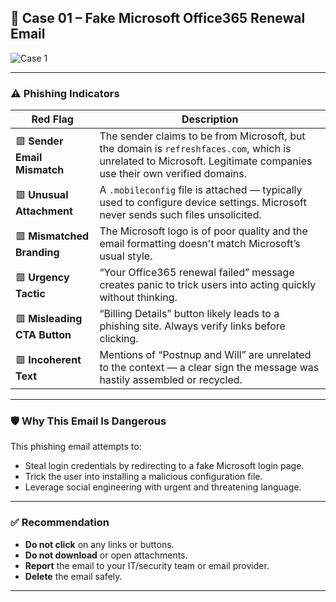 ## 📧 Case 01 – Fake Microsoft Office365 Renewal Email

![Case 1](https://github.com/user-attachments/assets/624f75cf-9c44-4626-aaf5-053c6857ed52)


---

### ⚠️ Phishing Indicators

| Red Flag | Description |
|----------|-------------|
| 🟥 **Sender Email Mismatch** | The sender claims to be from Microsoft, but the domain is `refreshfaces.com`, which is unrelated to Microsoft. Legitimate companies use their own verified domains. |
| 🟥 **Unusual Attachment** | A `.mobileconfig` file is attached — typically used to configure device settings. Microsoft never sends such files unsolicited. |
| 🟥 **Mismatched Branding** | The Microsoft logo is of poor quality and the email formatting doesn't match Microsoft’s usual style. |
| 🟥 **Urgency Tactic** | “Your Office365 renewal failed” message creates panic to trick users into acting quickly without thinking. |
| 🟥 **Misleading CTA Button** | “Billing Details” button likely leads to a phishing site. Always verify links before clicking. |
| 🟥 **Incoherent Text** | Mentions of “Postnup and Will” are unrelated to the context — a clear sign the message was hastily assembled or recycled. |

---

### 🛡️ Why This Email Is Dangerous

This phishing email attempts to:
- Steal login credentials by redirecting to a fake Microsoft login page.
- Trick the user into installing a malicious configuration file.
- Leverage social engineering with urgent and threatening language.

---

### ✅ Recommendation

- **Do not click** on any links or buttons.
- **Do not download** or open attachments.
- **Report** the email to your IT/security team or email provider.
- **Delete** the email safely.

---

